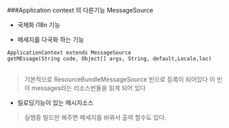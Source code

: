 ###Application context 의 다른기능 MessageSource

- 국제화 i18n 기능

- 메세지를 다국화 하는 기능
<pre>
<code>ApplicationContext extends MessageSource
getMEssage(String code, Object[] args, String, default,Locale,loc)
</code>
</pre>

>기본적으로 ResourceBundleMessageSource 빈으로 등록이 되어있다
이 빈이 messages라는 리소스번들을 읽게 되어 있다

- 릴로딩기능이 있는 메시지소스
>실행중 빌드만 해주면 메세지를 바꿔서 출력 할수도 있다.